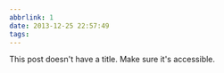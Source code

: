 ```yaml
---
abbrlink: 1
date: 2013-12-25 22:57:49
tags:
---
```


This post doesn't have a title. Make sure it's accessible.